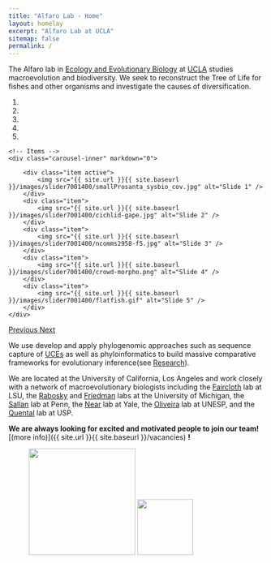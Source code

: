 ```yaml
---
title: "Alfaro Lab - Home"
layout: homelay
excerpt: "Alfaro Lab at UCLA"
sitemap: false
permalink: /
---
```


The Alfaro lab in [Ecology and Evolutionary Biology](https://www.eeb.ucla.edu/) at [UCLA](http://www.ucla.edu/) studies macroevolution and biodiversity. We seek to reconstruct the Tree of Life for fishes and other organisms and investigate the causes of diversification.
 

<div markdown="0" id="carousel" class="carousel slide" data-ride="carousel" data-interval="5000" data-pause="hover" >
    <!-- Menu -->
    <ol class="carousel-indicators">
        <li data-target="#carousel" data-slide-to="0" class="active"></li>
        <li data-target="#carousel" data-slide-to="1"></li>
        <li data-target="#carousel" data-slide-to="2"></li>
        <li data-target="#carousel" data-slide-to="3"></li>
        <li data-target="#carousel" data-slide-to="4"></li>
    </ol>

    <!-- Items -->
    <div class="carousel-inner" markdown="0">

        <div class="item active">
            <img src="{{ site.url }}{{ site.baseurl }}/images/slider7001400/smallProsanta_sysbio_cov.jpg" alt="Slide 1" />
        </div>
        <div class="item">
            <img src="{{ site.url }}{{ site.baseurl }}/images/slider7001400/cichlid-gape.jpg" alt="Slide 2" />
        </div>
        <div class="item">
            <img src="{{ site.url }}{{ site.baseurl }}/images/slider7001400/ncomms2958-f5.jpg" alt="Slide 3" />
        </div>
        <div class="item">
            <img src="{{ site.url }}{{ site.baseurl }}/images/slider7001400/crowd-morpho.png" alt="Slide 4" />
        </div>
        <div class="item">
            <img src="{{ site.url }}{{ site.baseurl }}/images/slider7001400/flatfish.gif" alt="Slide 5" />
        </div>
    </div> 
  <a class="left carousel-control" href="#carousel" role="button" data-slide="prev">
    <span class="glyphicon glyphicon-chevron-left" aria-hidden="true"></span>
    <span class="sr-only">Previous</span>
  </a>
  <a class="right carousel-control" href="#carousel" role="button" data-slide="next">
    <span class="glyphicon glyphicon-chevron-right" aria-hidden="true"></span>
    <span class="sr-only">Next</span>
  </a>
</div>




We use develop and apply phylogenomic approaches such as sequence capture of [UCEs](http://ultraconserved.org/) as well as phyloinformatics to build massive comparative frameworks for evolutionary inference(see [Research](research)).

We are located at the University of California, Los Angeles and work closely with a network of macroevolutionary biologists including the [Faircloth](http://faircloth-lab.org/) lab at LSU, the [Rabosky](http://www.raboskylab.org/) and [Friedman](https://lsa.umich.edu/earth/people/faculty/matt-friedman.html) labs at the University of Michigan, the [Sallan](http://www.laurensallan.com/home) lab at Penn, the [Near](http://nearlab.yale.edu/) lab at Yale, the [Oliveira](http://www2.ibb.unesp.br/departamentos/Morfologia/lab_pesq_biologia_e_genetica_de_peixes.php) lab at UNESP, and the [Quental](https://labmeme.github.io/) lab at USP.

 **We are always looking for excited and motivated people to join our team!** [(more info)]({{ site.url }}{{ site.baseurl }}/vacancies) **!**
 
 
<!-- We are grateful for funding from Leiden University, [NWO](www.nwo.nl) ([Vidi talent scheme](http://www.nwo.nl/en/research-and-results/programmes/Talent+Scheme) and the [Frontiers in Nanoscience program](https://www.universiteitleiden.nl/en/research/research-projects/science/frontiers-of-nanoscience-nanofront)), and from an [ERC starting grant](https://erc.europa.eu/funding/starting-grants). -->

<figure class="fourth">
  <img src="{{ site.url }}{{ site.baseurl }}/images/logopic/Logo_UCLA.jpg" style="width: 210px">
  <img src="{{ site.url }}{{ site.baseurl }}/images/logopic/Logo_NSF.png" style="width: 110px">
<!--   <img src="{{ site.url }}{{ site.baseurl }}/images/logopic/Logo_NWO.jpg" style="width: 120px">
  <img src="{{ site.url }}{{ site.baseurl }}/images/logopic/Logo_ERC.jpg" style="width: 110px"> -->
</figure>







